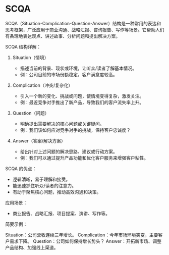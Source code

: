 # SCQA

SCQA（Situation-Complication-Question-Answer）结构是一种常用的表达和思考框架，广泛应用于商业沟通、战略汇报、咨询报告、写作等场景。它帮助人们有条理地表达观点、讲述故事、分析问题和提出解决方案。

SCQA 结构详解：

1. Situation（情境）

   - 描述当前的背景、现状或环境，让听众/读者了解基本情况。
   - 例：公司目前的市场份额稳定，客户满意度较高。

2. Complication（冲突/复杂化）

   - 引入一个新的变化、挑战或问题，使情境变得复杂，激发关注。
   - 例：最近竞争对手推出了新产品，导致我们的客户流失率上升。

3. Question（问题）

   - 明确提出需要解决的核心问题或关键疑问。
   - 例：我们该如何应对竞争对手的挑战，保持客户忠诚度？

4. Answer（答案/解决方案）
   - 给出针对上述问题的解决思路、建议或行动方案。
   - 例：我们可以通过提升产品功能和优化客户服务来增强客户粘性。

SCQA 的优点：

- 逻辑清晰，易于理解和接受。
- 能迅速抓住听众/读者的注意力。
- 有助于聚焦核心问题，推动高效沟通和决策。

应用场景：

- 商业报告、战略汇报、项目提案、演讲、写作等。

简要示例：

Situation：公司营收连续三年增长。
Complication：今年市场环境突变，主要客户需求下降。
Question：公司如何保持增长势头？
Answer：开拓新市场、调整产品结构、加强线上渠道。
